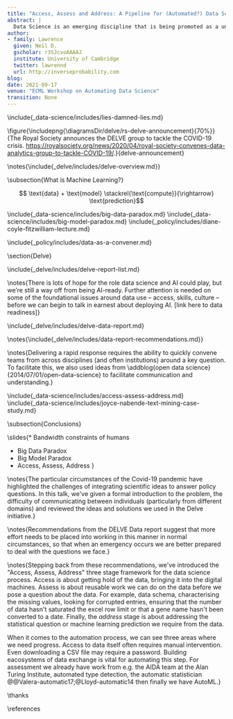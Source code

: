 ```yaml
---
title: "Access, Assess and Address: A Pipeline for (Automated?) Data Science"
abstract: |
  Data Science is an emerging discipline that is being promoted as a universal panacea for the world’s desire to make better informed decisions based on the wealth of data that is available in our modern interconnected society. In practice data science projects often find it difficult to deliver. In this talk we will review efforts to drive data informed in real world examples, e.g., the UK’s early Covid19 pandemic response. We will introduce a framework for categorising the stages and challenges of the data science pipeline and relate it to the challenges we see when giving data driven answers to real world questions. We will speculate on where automation may be able to help but emphasise that automation in this landscape is challenging when so many issues remain for getting humans to do the job well.
author:
- family: Lawrence
  given: Neil D.
  gscholar: r3SJcvoAAAAJ
  institute: University of Cambridge
  twitter: lawrennd
  url: http://inverseprobability.com
blog: 
date: 2021-09-17
venue: "ECML Workshop on Automating Data Science"
transition: None
---
```



\include{_data-science/includes/lies-damned-lies.md}

\figure{\includepng{\diagramsDir/delve/rs-delve-announcement}{70%}}{The Royal Society announces the DELVE group to tackle the COVID-19 crisis. <https://royalsociety.org/news/2020/04/royal-society-convenes-data-analytics-group-to-tackle-COVID-19/>.}{delve-announcement}

\notes{\include{_delve/includes/delve-overview.md}}

\subsection{What is Machine Learning?}

$$ \text{data} + \text{model} \stackrel{\text{compute}}{\rightarrow} \text{prediction}$$


\include{_data-science/includes/big-data-paradox.md}
\include{_data-science/includes/big-model-paradox.md}
\include{_policy/includes/diane-coyle-fitzwilliam-lecture.md}

\include{_policy/includes/data-as-a-convener.md}

\section{Delve}

\include{_delve/includes/delve-report-list.md}

\notes{There is lots of hope for the role data science and AI could play, but we’re still a way off from being AI-ready. Further attention is needed on some of the foundational issues around data use – access, skills, culture – before we can begin to talk in earnest about deploying AI. [link here to data readiness]}

\include{_delve/includes/delve-data-report.md}

\notes{\include{_delve/includes/data-report-recommendations.md}}

\notes{Delivering a rapid response requires the ability to quickly convene teams from across disciplines (and often institutions) around a key question. To facilitate this, we also used ideas from \addblog{open data science}{2014/07/01/open-data-science} to facilitate communication and understanding.}

\include{_data-science/includes/access-assess-address.md}
\include{_data-science/includes/joyce-nabende-text-mining-case-study.md}

\subsection{Conclusions}

\slides{* Bandwidth constraints of humans
* Big Data Paradox
* Big Model Paradox
* Access, Assess, Address
}


\notes{The particular circumstances of the Covid-19 pandemic have highlighted the challenges of integrating scientific ideas to answer policy questions. In this talk, we've given a formal introduction to the problem, the difficulty of communicating between individuals (particularly from different domains) and reviewed the ideas and solutions we used in the Delve initiative.}

\notes{Recommendations from the DELVE Data report suggest that more effort needs to be placed into working in this manner in normal circumstances, so that when an emergency occurs we are better prepared to deal with the questions we face.}

\notes{Stepping back from these recommendations, we've introduced the "Access, Assess, Address" three stage framework for the data science process. Access is about getting hold of the data, bringing it into the digital machines. Assess is about reusable work we can do on the data before we pose a question about the data. For example, data schema, characterising the missing values, looking for corrupted entries, ensuring that the number of data hasn't saturated the excel row limit or that a gene name hasn't been converted to a date. Finally, the *address* stage is about addressing the statistical question or machine learning prediction we require from the data.

When it comes to the automation process, we can see three areas where we need progress. Access to data itself often requires manual intervention. Even downloading a CSV file may require a password. Building eacosystems of data exchange is vital for automating this step. For assessment we already have work from e.g. the AIDA team at the Alan Turing Institute, automated type detection, the automatic statistician @@Valera-automatic17;@Lloyd-automatic14
then finally we have AutoML.}

\thanks

\references
